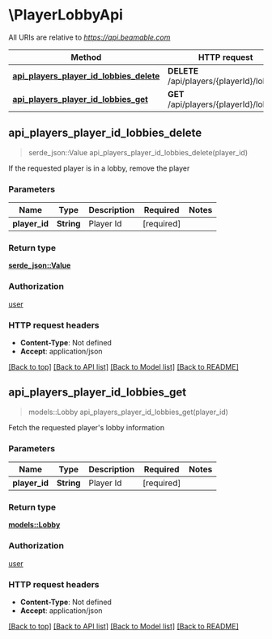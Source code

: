# \PlayerLobbyApi

All URIs are relative to *https://api.beamable.com*

Method | HTTP request | Description
------------- | ------------- | -------------
[**api_players_player_id_lobbies_delete**](PlayerLobbyApi.md#api_players_player_id_lobbies_delete) | **DELETE** /api/players/{playerId}/lobbies | 
[**api_players_player_id_lobbies_get**](PlayerLobbyApi.md#api_players_player_id_lobbies_get) | **GET** /api/players/{playerId}/lobbies | 



## api_players_player_id_lobbies_delete

> serde_json::Value api_players_player_id_lobbies_delete(player_id)


If the requested player is in a lobby, remove the player

### Parameters


Name | Type | Description  | Required | Notes
------------- | ------------- | ------------- | ------------- | -------------
**player_id** | **String** | Player Id | [required] |

### Return type

[**serde_json::Value**](serde_json::Value.md)

### Authorization

[user](../README.md#user)

### HTTP request headers

- **Content-Type**: Not defined
- **Accept**: application/json

[[Back to top]](#) [[Back to API list]](../README.md#documentation-for-api-endpoints) [[Back to Model list]](../README.md#documentation-for-models) [[Back to README]](../README.md)


## api_players_player_id_lobbies_get

> models::Lobby api_players_player_id_lobbies_get(player_id)


Fetch the requested player's lobby information

### Parameters


Name | Type | Description  | Required | Notes
------------- | ------------- | ------------- | ------------- | -------------
**player_id** | **String** | Player Id | [required] |

### Return type

[**models::Lobby**](Lobby.md)

### Authorization

[user](../README.md#user)

### HTTP request headers

- **Content-Type**: Not defined
- **Accept**: application/json

[[Back to top]](#) [[Back to API list]](../README.md#documentation-for-api-endpoints) [[Back to Model list]](../README.md#documentation-for-models) [[Back to README]](../README.md)

